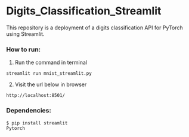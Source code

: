 # Digits_Classification_Streamlit
This repository is a deployment of a digits classification API for PyTorch using Streamlit.

### How to run:
1. Run the command in terminal
```
streamlit run mnist_streamlit.py 
```
2. Visit the url below in browser
```
http://localhost:8501/
```
### Dependencies:
```
$ pip install streamlit
Pytorch
```
